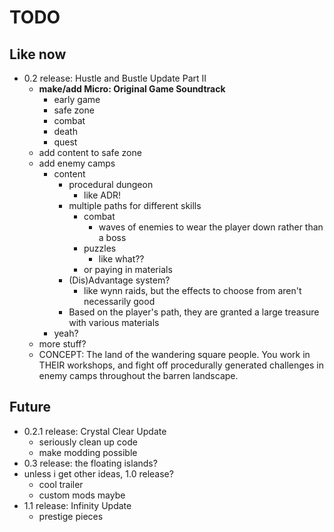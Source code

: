 # TODO

## Like now

- 0.2 release: Hustle and Bustle Update Part II
  - **make/add Micro: Original Game Soundtrack**
    - early game
    - safe zone
    - combat
    - death
    - quest
  - add content to safe zone
  - add enemy camps
    - content
      - procedural dungeon
        - like ADR!
      - multiple paths for different skills
        - combat
          - waves of enemies to wear the player down rather than a boss
        - puzzles
          - like what??
        - or paying in materials
      - (Dis)Advantage system?
        - like wynn raids, but the effects to choose from aren't necessarily good
      - Based on the player's path, they are granted a large treasure with various materials
    - yeah?
  - more stuff?
  - CONCEPT: The land of the wandering square people. You work in THEIR workshops, and fight off procedurally generated challenges in enemy camps throughout the barren landscape.

## Future

- 0.2.1 release: Crystal Clear Update
  - seriously clean up code
  - make modding possible
- 0.3 release: the floating islands?
- unless i get other ideas, 1.0 release?
  - cool trailer
  - custom mods maybe
- 1.1 release: Infinity Update
  - prestige pieces
